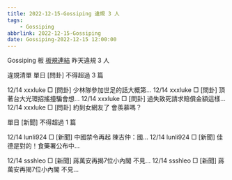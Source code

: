 ```yaml
---
title: 2022-12-15-Gossiping 違規 3 人
tags:
    - Gossiping
abbrlink: 2022-12-15-Gossiping
date: Gossiping-2022-12-15 12:00:00
---
```

Gossiping 板 [板規連結](https://www.ptt.cc/bbs/Gossiping/M.1637425085.A.07D.html)
昨天違規 3 人
<!-- more -->

違規清單
單日 [問卦] 不得超過 3 篇

12/14 xxxluke □ [問卦] 少林隊參加世足的話大概第…
12/14 xxxluke □ [問卦] 頂著台大光環招搖撞騙會想…
12/14 xxxluke □ [問卦] 過失致死請求賠償金額這樣…
12/14 xxxluke □ [問卦] 約到女網友了 會羨慕嗎？

單日 [新聞] 不得超過 1 篇

12/14 lunli924 □ [新聞] 中國禁令再起 陳吉仲：國…
12/14 lunli924 □ [新聞] 佳德是對的！食藥署公布中…

12/14 ssshleo □ [新聞] 蔣萬安再揭7位小內閣 不見…
12/14 ssshleo □ [新聞] 蔣萬安再揭7位小內閣 不見…